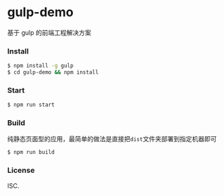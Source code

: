 # gulp-demo

基于 gulp 的前端工程解决方案

### Install

``` bash
$ npm install -g gulp
$ cd gulp-demo && npm install
```

### Start

``` bash
$ npm run start
```

### Build

纯静态页面型的应用，最简单的做法是直接把`dist`文件夹部署到指定机器即可

``` bash
$ npm run build
```

### License

ISC.
